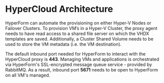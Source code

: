 <figure>
<img src="http://www.hypergrid.com/wp-content/themes/hypergrid/img/logo.png" alt="" />
</figure>

HyperCloud Architecture 
===========================

HyperForm can automate the provisioning on either Hyper-V Nodes or Failover Clusters. To provision VM’s in a Hyper-V Cluster, the proxy agent needs to have read access to a shared file server on which the VHDX templates are saved. Additionally, a Cluster Shared Volume needs to be used to store the VM metadata (i.e. the VM destination).

The default inbound port needed for HyperForm to interact with the HyperCloud proxy is **443**. Managing VMs and applications is orchestrated via HyperForm's SSL-encrypted message queue service - provided by RabbitMQ. As a result, inbound port **5671** needs to be open to HyperForm on all VM's managed.


<figure>
<img src="https://dl.dropboxusercontent.com/u/416809645/Screenshots/HyperCloud%20Architecture.png" alt="" />
</figure>

